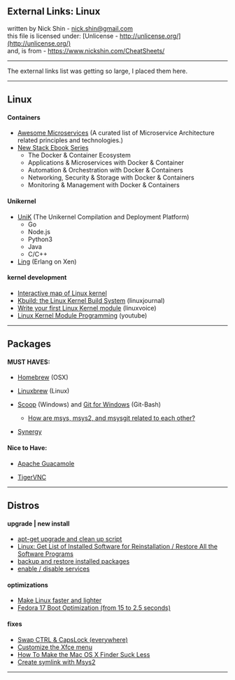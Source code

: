 ## External Links: Linux

written by Nick Shin - nick.shin@gmail.com<br>
this file is licensed under: [Unlicense - http://unlicense.org/](http://unlicense.org/)<br>
and, is from - <https://www.nickshin.com/CheatSheets/>

* * *

The external links list was getting so large, I placed them here.

* * *

## Linux

#### Containers
- [Awesome Microservices](https://github.com/mfornos/awesome-microservices) (A curated list of Microservice Architecture related principles and technologies.)
- [New Stack Ebook Series](https://thenewstack.io/ebookseries)
	- The Docker &amp; Container Ecosystem
	- Applications &amp; Microservices with Docker &amp; Container
	- Automation &amp; Orchestration with Docker &amp; Containers
	- Networking, Security &amp; Storage with Docker &amp; Containers
	- Monitoring &amp; Management with Docker &amp; Containers

#### Unikernel
- [UniK](https://github.com/emc-advanced-dev/unik) (The Unikernel Compilation and Deployment Platform)
	- Go
	- Node.js
	- Python3
	- Java
	- C/C++
- [Ling](http://erlangonxen.org/)  (Erlang on Xen)

#### kernel development
- [Interactive map of Linux kernel](http://www.makelinux.net/kernel_map/)
- [Kbuild: the Linux Kernel Build System](http://www.linuxjournal.com/content/kbuild-linux-kernel-build-system) (linuxjournal)
- [Write your first Linux Kernel module](http://www.linuxvoice.com/be-a-kernel-hacker/) (linuxvoice)
- [Linux Kernel Module Programming](http://www.youtube.com/playlist?list=PL16941B715F5507C5) (youtube)

* * *

## Packages

#### MUST HAVES:
- [Homebrew](https://brew.sh/) (OSX)
- [Linuxbrew](http://linuxbrew.sh/) (Linux)
- [Scoop](http://scoop.sh/) (Windows) and
		[Git for Windows](https://git-scm.com/download/win) (Git-Bash)
	- [How are msys, msys2, and msysgit related to each other?](http://stackoverflow.com/a/35099458)

- [Synergy](https://github.com/symless/synergy-core)

#### Nice to Have:
- [Apache Guacamole](http://guacamole.incubator.apache.org/)
<!--
[//] # ( https://github.com/glyptodon/guacamole-server )
[//] # ( https://github.com/glyptodon/guacamole-client )
-->

- [TigerVNC](http://tigervnc.org/)

* * *

## Distros

#### upgrade | new install
- [apt-get upgrade and clean up script](http://ubuntuforums.org/showthread.php?t=1113808)
- [Linux: Get List of Installed Software for Reinstallation / Restore All the Software Programs](http://www.cyberciti.biz/tips/linux-get-list-installed-software-reinstallation-restore.html)
- [backup and restore installed packages](http://askubuntu.com/a/99151)
- [enable / disable services](http://askubuntu.com/questions/19320/how-to-enable-or-disable-services)

#### optimizations
- [Make Linux faster and lighter](http://www.tuxradar.com/content/make-linux-faster-and-lighter)
- [Fedora 17 Boot Optimization (from 15 to 2.5 seconds)](https://harald.hoyer.xyz/2013/11/13/fedora-boot-optimization/)

#### fixes
- [Swap CTRL &amp; CapsLock (everywhere)](http://askubuntu.com/questions/149971/how-do-you-remap-a-key-to-the-caps-lock-key-in-xubuntu#223674)
- [Customize the Xfce menu](https://wiki.xfce.org/howto/customize-menu)
- [How To Make the Mac OS X Finder Suck Less](http://www.howtogeek.com/howto/33414/how-to-make-the-mac-os-x-finder-suck-less/)
- [Create symlink with Msys2](http://superuser.com/a/1044337)

* * *

